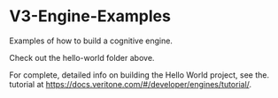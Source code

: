 # V3-Engine-Examples

Examples of how to build a cognitive engine.

Check out the hello-world folder above.

For complete, detailed info on building the Hello World project, see the. tutorial at https://docs.veritone.com/#/developer/engines/tutorial/.
